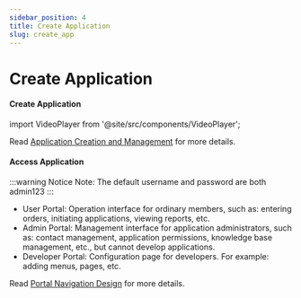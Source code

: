```yaml
---
sidebar_position: 4
title: Create Application
slug: create_app
---
```

# Create Application

#### Create Application

import VideoPlayer from '@site/src/components/VideoPlayer';

<VideoPlayer relatePath="/docs/tutorial/create_app.mp4" />

Read [Application Creation and Management](../devguide/creating-and-publishing-applications/creating-and-deploying-applications) for more details.

#### Access Application

<VideoPlayer relatePath="/docs/tutorial/visit_app.mp4" />

:::warning Notice
Note: The default username and password are both admin123
:::
* User Portal: Operation interface for ordinary members, such as: entering orders, initiating applications, viewing reports, etc.
* Admin Portal: Management interface for application administrators, such as: contact management, application permissions, knowledge base management, etc., but cannot develop applications.
* Developer Portal: Configuration page for developers. For example: adding menus, pages, etc.

Read [Portal Navigation Design](../devguide/shell-and-page/portal-navigation-design) for more details.